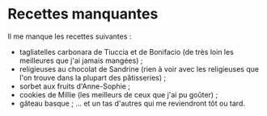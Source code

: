 # Recettes manquantes

Il me manque les recettes suivantes :
* tagliatelles carbonara de Tiuccia et de Bonifacio (de très loin les meilleures que j'ai jamais mangées) ;
* religieuses au chocolat de Sandrine (rien à voir avec les religieuses que l'on trouve dans la plupart des pâtisseries) ;
* sorbet aux fruits d'Anne-Sophie ;
* cookies de Millie (les meilleurs de ceux que j'ai pu goûter) ;
* gâteau basque ;
… et un tas d'autres qui me reviendront tôt ou tard.
